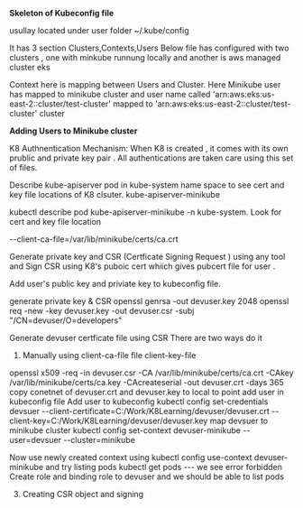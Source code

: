 **Skeleton of Kubeconfig file**

usullay located under user folder ~/.kube/config

It has 3 section Clusters,Contexts,Users
Below file has configured with two clusters , one with minkube runnung locally and another is aws managed cluster eks

Context here is mapping between Users and Cluster. Here Minikube user has mapped to minikube cluster and user name called 'arn:aws:eks:us-east-2:<AWSAcciountNumber>:cluster/test-cluster' mapped to 'arn:aws:eks:us-east-2:<AWSAcciountNumber>:cluster/test-cluster' cluster










**Adding Users to Minikube cluster**


K8 Authnentication Mechanism:
When K8 is created , it comes with its own prublic and private key pair . All authentications are taken care using this set of files.

Describe kube-apiserver pod in kube-system name space to see cert and key file locations of K8 clsuter.
kube-apiserver-minikube

kubectl describe pod kube-apiserver-minikube -n kube-system. Look for cert and key file location 


 --client-ca-file=/var/lib/minikube/certs/ca.crt




Generate private key and CSR (Certficate Signing Request ) using any tool and Sign CSR using K8's puboic cert whiich gives pubcert file for user . 


Add user's public key and priviate key to kubeconfig file. 

generate private key & CSR
openssl genrsa -out devuser.key 2048 
openssl req -new -key devuser.key -out devuser.csr -subj "/CN=devuser/O=developers"

Generate devuser certficate file using CSR 
There are two ways do it 
1) Manually using client-ca-file file client-key-file

openssl x509 -req -in devuser.csr -CA /var/lib/minikube/certs/ca.crt -CAkey /var/lib/minikube/certs/ca.key -CAcreateserial -out devuser.crt -days 365
copy conetnet of devuser.crt and devuser.key to local to point add user in kubeconfig file
Add user to kubeconfig 
kubectl config set-credentials devsuer --client-certificate=C:/Work/K8Learning/devuser/devuser.crt --client-key=C:/Work/K8Learning/devuser/devuser.key 
map devsuer to minikube cluster
kubectl config set-context devuser-minikube --user=devsuer --cluster=minikube

Now use newly created context using kubectl config use-context devuser-minikube and try listing pods  kubectl get pods --- we see error forbidden
Create role and binding role to devuser and we should be able to list pods
   
3) Creating CSR object and signing

